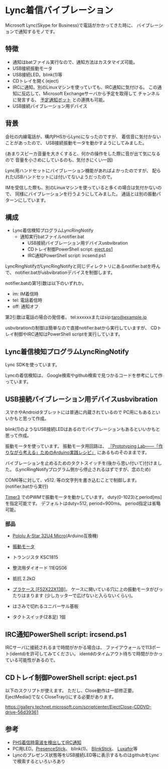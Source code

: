 # Lync着信バイブレーション

Microsoft Lync(Skype for Business)で電話がかかってきた時に、
バイブレーションで通知するモノです。

## 特徴
* 通知はbatファイル実行なので、通知方法はカスタマイズ可能。
 * USB接続振動モータ
 * USB接続LED。blink(1)等
 * CDトレイを開く(eject)
 * IRCに通知。別のLinuxマシンを使っていても、IRC通知に気付ける。
   この通知に反応して、Microsoft Exchangeサーバから予定を取得して
   チャンネルに発言する、
   [予定通知ボット](https://github.com/deton/ExchangeAppointmentBot)
   との連携も可能。
* USB接続バイブレーション用デバイス

## 背景
会社の内線電話が、構内PHSからLyncになったのですが、
着信音に気付かないことがあったので、
USB接続振動モータを動かすようにしてみました。

(あまりスピーカ音量を大きくすると、何かの操作をした際に音が出て気になるので
音量を小さめにしているのも、気付きにくい一因)

Lync用ハンドセットにバイブレーション機能があればよかったのですが、
配られたUSBハンドセットには付いてないようだったので。

IMを受信した際も、別のLinuxマシンを使っていると多くの場合は気付かないので、
同様にバイブレーションを行うようにしてみました。
通話とは別の振動パターンにしています。

## 構成
* Lync着信検知プログラムLyncRingNotify
	* 通知実行batファイルnotifier.bat
		* USB接続バイブレーション用デバイスusbvibration
		* CDトレイ制御PowerShell script: [eject.ps1](https://gallery.technet.microsoft.com/scriptcenter/EjectClose-CDDVD-drive-56d39361)
		* IRC通知PowerShell script: ircsend.ps1

LyncRingNotifyがLyncRingNotifyと同じディレクトリにあるnotifier.batを呼んで、
notifier.batがusbvibrationデバイスを制御します。

notifier.batの第1引数は以下のいずれか。

* im: IM着信時
* tel: 電話着信時
* off: 通知オフ

第2引数は電話の場合の発信者。
tel:xxxxxxまたはsip:taro@example.jp

usbvibrationの制御は簡単なので直接notifier.batから実行していますが、
CDトレイ制御やIRC通知はPowerShell scriptを実行しています。

## Lync着信検知プログラムLyncRingNotify
Lync SDKを使っています。

Lyncの着信検知は、
Google検索やgithub検索で見つかるコードを参考にして作っています。

## USB接続バイブレーション用デバイスusbvibration
スマホやAndroidタブレットには普通に内蔵されているので
PC用にもあるといいかもと思って作成。

blink(1)のようなUSB接続LEDはあるのでバイブレーションもあるといいかもと思って作成。

振動モータを使っています。
振動モータ用回路は、
[『Prototyping Lab――「作りながら考える」ためのArduino実践レシピ』](http://www.oreilly.co.jp/books/9784873114538/)
にあるものそのままです。

バイブレーションを止めるためのタクトスイッチを(後から思い付いて)付けました。
(LyncRingNotifyプログラム側から停止されるはずですが、念のため)

COM6等に対して、v512. 等の文字列を書き込むことで制御します。
(notifier.batから実行)

[Timer3](https://www.pjrc.com/teensy/td_libs_TimerOne.html)
でのPWMで振動モータを動かしています。
duty(0-1023)とperiod[ms]を指定可能です。
デフォルトはduty=512, period=900ms。
period指定は省略可能。

### 部品
+ [Pololu A-Star 32U4 Micro](https://www.switch-science.com/catalog/1748/)(Arduino互換機)
+ [振動モータ](http://www.sengoku.co.jp/mod/sgk_cart/detail.php?code=EEHD-4HSR)
+ トランジスタ KSC1815
+ 整流用ダイオード 11EQS06
+ 抵抗 2.2kΩ

+ [プラケース [F52X22X13B]](http://www.aitendo.com/product/5186)。
  ケースに開いている穴に上の振動モータがぴったりはまります
  (少しカッターで広げないと入らないくらい)。
+ はさみで切れるユニバーサル基板
+ タクトスイッチ(2本足) 1個

## IRC通知PowerShell script: ircsend.ps1
IRCサーバに接続されるまで時間がかかる場合は、
ファイアウォールで113ポート(identd)を許可してみてください。
identdのタイムアウト待ちで時間がかかっている可能性があるので。

## CDトレイ制御PowerShell script: eject.ps1
以下のスクリプトが使えます。
ただし、Close動作は一部修正要。
EjectMedia()でなくCloseTray()にする必要があります。

https://gallery.technet.microsoft.com/scriptcenter/EjectClose-CDDVD-drive-56d39361

## 参考
* [PHS着信時電波を検出してIRC通知](https://github.com/deton/phsringnotify)
* PC用LED。[PresenceStick](https://github.com/deton/presencestick)、
  blink(1)、
  [BlinkStick](http://www.blinkstick.com/)、
  [Luxafor](http://internet.watch.impress.co.jp/docs/yajiuma/20150123_684991.html)等
* Lyncのプレゼンス状態等をUSB接続LED等に表示するものはgithubをLyncで検索するといろいろあり
